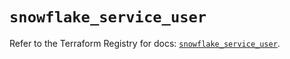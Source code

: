 # `snowflake_service_user`

Refer to the Terraform Registry for docs: [`snowflake_service_user`](https://registry.terraform.io/providers/snowflakedb/snowflake/2.5.0/docs/resources/service_user).
